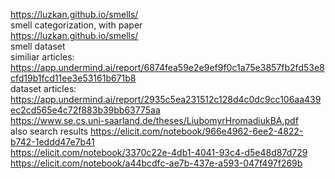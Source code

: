 https://luzkan.github.io/smells/  
smell categorization, with paper  
https://luzkan.github.io/smells/  
smell dataset  
similiar articles:  
https://app.undermind.ai/report/6874fea59e2e9ef9f0c1a75e3857fb2fd53e8cfd19b1fcd11ee3e53161b671b8  
dataset articles:  
https://app.undermind.ai/report/2935c5ea231512c128d4c0dc9cc106aa439ec2cd565e4c72f883b39bb63775aa  
https://www.se.cs.uni-saarland.de/theses/LiubomyrHromadiukBA.pdf  
also search results
https://elicit.com/notebook/966e4962-6ee2-4822-b742-1eddd47e7b41  
https://elicit.com/notebook/3370c22e-4db1-4041-93c4-d5e48d87d729   
https://elicit.com/notebook/a44bcdfc-ae7b-437e-a593-047f497f269b
